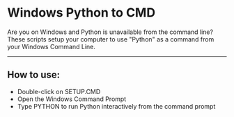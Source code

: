 # Windows Python to CMD

Are you on Windows and Python is unavailable from the command line?  These scripts setup your computer to use "Python" as a command from your Windows Command Line.

<hr>

## How to use:

* Double-click on SETUP.CMD
* Open the Windows Command Prompt
* Type PYTHON to run Python interactively from the command prompt